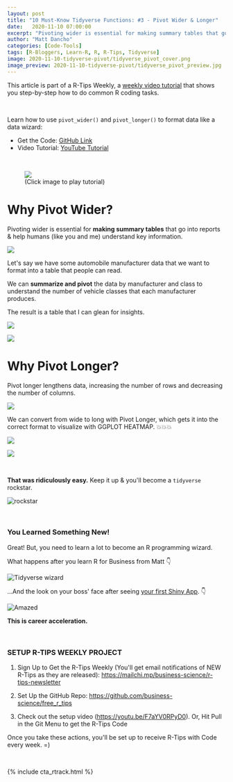 ```yaml
---
layout: post
title: "10 Must-Know Tidyverse Functions: #3 - Pivot Wider & Longer"
date:   2020-11-10 07:00:00
excerpt: "Pivoting wider is essential for making summary tables that go into reports & help humans understand key information."
author: "Matt Dancho"
categories: [Code-Tools]
tags: [R-Bloggers, Learn-R, R, R-Tips, Tidyverse]
image: 2020-11-10-tidyverse-pivot/tidyverse_pivot_cover.png
image_preview: 2020-11-10-tidyverse-pivot/tidyverse_pivot_preview.jpg
---
```




This article is part of a R-Tips Weekly, a [weekly video tutorial](https://mailchi.mp/business-science/r-tips-newsletter) that shows you step-by-step how to do common R coding tasks.

<br/>

Learn how to use `pivot_wider()` and `pivot_longer()` to format data like a data wizard:

- Get the Code: [GitHub Link](https://github.com/business-science/free_r_tips)
- Video Tutorial: [YouTube Tutorial](https://youtu.be/YWByrQIx-uQ)

<br>

<figure class="text-center">
  <a href="https://youtu.be/YWByrQIx-uQ"><img src="/assets/2020-11-10-tidyverse-pivot/video_thumb.jpg" border="0" /></a>
  <figcaption>(Click image to play tutorial)</figcaption>
</figure>


# Why Pivot Wider?

Pivoting wider is essential for **making summary tables** that go into reports & help humans (like you and me) understand key information. 

![](/assets/2020-11-10-tidyverse-pivot/pivot_wider_intro.jpg)

Let's say we have some automobile manufacturer data that we want to format into a table that people can read. 

We can **summarize and pivot** the data by manufacturer and class to understand the number of vehicle classes that each manufacturer produces.

The result is a table that I can glean for insights. 


![](/assets/2020-11-10-tidyverse-pivot/pivot_wider_1.jpg)

![](/assets/2020-11-10-tidyverse-pivot/pivot_wider_2.jpg)




# Why Pivot Longer?

Pivot longer lengthens data, increasing the number of rows and decreasing the number of columns.

![](/assets/2020-11-10-tidyverse-pivot/pivot_longer_1.jpg)

We can convert from wide to long with Pivot Longer, which gets it into the correct format to visualize with GGPLOT HEATMAP. 💥💥💥

![](/assets/2020-11-10-tidyverse-pivot/pivot_longer_2.jpg)

![](/assets/2020-11-10-tidyverse-pivot/pivot_longer_3.jpg)



<br>

**That was ridiculously easy.** Keep it up & you'll become a `tidyverse` rockstar. 

![rockstar](/assets/2020-11-03-tidyverse-across/rockstar.gif)




<br>

### You Learned Something New! 

Great! But, you need to learn a lot to become an R programming wizard.

What happens after you learn R for Business from Matt 👇
 
![Tidyverse wizard](/assets/2020-11-03-tidyverse-across/magic.gif)


...And the look on your boss' face after seeing [your first Shiny App](https://www.business-science.io/business/2020/08/05/build-data-science-app-3-months.html). 👇

![Amazed](/assets/2020-11-03-tidyverse-across/amazed.gif)


**This is career acceleration.**



<br>

### SETUP R-TIPS WEEKLY PROJECT

1. Sign Up to Get the R-Tips Weekly (You'll get email notifications of NEW R-Tips as they are released): https://mailchi.mp/business-science/r-tips-newsletter

2. Set Up the GitHub Repo: https://github.com/business-science/free_r_tips

3. Check out the setup video (https://youtu.be/F7aYV0RPyD0). Or, Hit Pull in the Git Menu to get the R-Tips Code

Once you take these actions, you'll be set up to receive R-Tips with Code every week. =)

<br>

{% include cta_rtrack.html %}